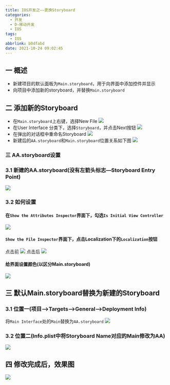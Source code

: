 ```yaml
---
title: IOS开发之——更换Storyboard
categories:
  - 开发
  - D-移动开发
  - IOS
tags:
  - IOS
abbrlink: b0dfabd
date: 2021-10-24 09:02:45
---
```

## 一 概述

* 新建项目的默认面板为`Main.storyboard`，用于向界面中添加控件并显示
* 向项目中添加新的storyboard，并替换`Main.storyboard`

<!--more-->

## 二 添加新的Storyboard

* 在`Main.storyboard`上右键，选择New File
  ![][1]
* 在User Interface 分类下，选择`Storyboard`，并点击Next按钮
  ![][2]
* 在弹出的对话框中重命名Storyboard
  ![][3]
* 新建后的`AA.storyboard`和`Main.storyboard`位置关系如下图
  ![][4]

### 三 AA.storyboard设置

### 3.1 新建的AA.storyboard(没有左箭头标志—Storyboard Entry Point)

![][5]

### 3.2 如何设置

#### 在`Show the Attributes Inspector`界面下，勾选`Is Initial View Controller`
![][6]
#### `Show the File Inspector`界面下，点击Localization下的`Localization`按钮

点击前
![][7]
点击后
![][8]

#### 给界面设置颜色(以区分Main.storyboard)
![][9]

## 三 默认Main.storyboard替换为新建的Storyboard

### 3.1 位置一(项目—>Targets—>General—>Deployment Info)

将`Main Interface`处的`Main`替换为`AA.storyboard`
![][10]

### 3.2 位置二(Info.plist中将Storyboard Name对应的Main修改为AA)
![][11]

## 四 修改完成后，效果图
![][12]



[1]:https://raw.githubusercontent.com/PGzxc/CDN/master/blog-ios/ios-storyboard-right-new-file.png
[2]:https://raw.githubusercontent.com/PGzxc/CDN/master/blog-ios/ios-storyboard-user-interface-new.png
[3]:https://raw.githubusercontent.com/PGzxc/CDN/master/blog-ios/ios-storyboard-named-storyboard.png
[4]:https://raw.githubusercontent.com/PGzxc/CDN/master/blog-ios/ios-storyboard-main-new-relation.png
[5]:https://raw.githubusercontent.com/PGzxc/CDN/master/blog-ios/ios-storyboard-new-view.png
[6]:https://raw.githubusercontent.com/PGzxc/CDN/master/blog-ios/ios-storyboard-new-init-view-controller.png
[7]:https://raw.githubusercontent.com/PGzxc/CDN/master/blog-ios/ios-storyboard-new-localization-before.png
[8]:https://raw.githubusercontent.com/PGzxc/CDN/master/blog-ios/ios-storyboard-new-localization-after.png
[9]:https://raw.githubusercontent.com/PGzxc/CDN/master/blog-ios/ios-storyboard-new-background.png
[10]:https://raw.githubusercontent.com/PGzxc/CDN/master/blog-ios/ios-storyboard-main-interface-replace.png
[11]:https://raw.githubusercontent.com/PGzxc/CDN/master/blog-ios/ios-storyboard-info-plist-modify.png
[12]:https://raw.githubusercontent.com/PGzxc/CDN/master/blog-ios/ios-storyboard-new-monitor-view.png